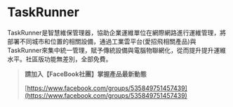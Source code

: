 # TaskRunner
TaskRunner是智慧維保管理器，協助企業運維單位在網際網路進行運維管理，將部署不同城市和位置的相關設備，通過工業雲平台(愛招飛相關產品)與TaskRunner來集中統一管理，賦予傳統設備與電腦物聯網化，從而提升提升運維水平。社區版功能無差別，全部免費。

> **請加入【FaceBook社團】掌握產品最新動態**
>
> [https://www.facebook.com/groups/535849751457439](https://www.facebook.com/groups/535849751457439)
